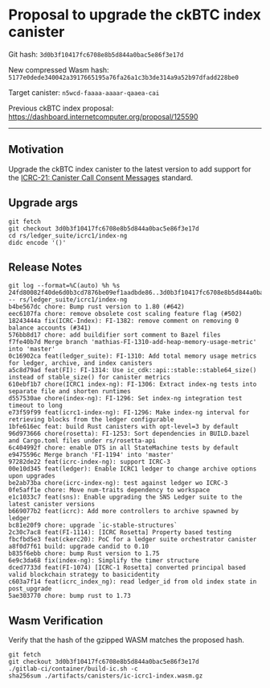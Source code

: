 # Proposal to upgrade the ckBTC index canister

Git hash: `3d0b3f10417fc6708e8b5d844a0bac5e86f3e17d`

New compressed Wasm hash: `5177e0dede340042a3917665195a76fa26a1c3b3de314a9a52b97dfadd228be0`

Target canister: `n5wcd-faaaa-aaaar-qaaea-cai`

Previous ckBTC index proposal: https://dashboard.internetcomputer.org/proposal/125590

---

## Motivation
Upgrade the ckBTC index canister to the latest version to add support for the [ICRC-21: Canister Call Consent Messages](https://github.com/dfinity/wg-identity-authentication/blob/fd846030109710cab67d9381485a73db424f2b07/topics/ICRC-21/icrc_21_consent_msg.md) standard.


## Upgrade args

```
git fetch
git checkout 3d0b3f10417fc6708e8b5d844a0bac5e86f3e17d
cd rs/ledger_suite/icrc1/index-ng
didc encode '()'
```

## Release Notes

```
git log --format=%C(auto) %h %s 24fd80082f40de6d0b3cd7876be09ef1aadbde86..3d0b3f10417fc6708e8b5d844a0bac5e86f3e17d -- rs/ledger_suite/icrc1/index-ng
b4be567dc chore: Bump rust version to 1.80 (#642)
eec6107fa chore: remove obsolete cost scaling feature flag (#502)
18243444a fix(ICRC-Index): FI-1382: remove comment on removing 0 balance accounts (#341)
576bb8d17 chore: add buildifier sort comment to Bazel files
f7fe40b7d Merge branch 'mathias-FI-1310-add-heap-memory-usage-metric' into 'master'
0c16902ca feat(ledger_suite): FI-1310: Add total memory usage metrics for ledger, archive, and index canisters
a5c8d79ad feat(FI): FI-1314: Use ic_cdk::api::stable::stable64_size() instead of stable_size() for canister metrics
610ebf1b7 chore(ICRC1 index-ng): FI-1306: Extract index-ng tests into separate file and shorten runtimes
d557530ae chore(index-ng): FI-1296: Set index-ng integration test timeout to long
e73f59f99 feat(icrc1-index-ng): FI-1296: Make index-ng interval for retrieving blocks from the ledger configurable
1bfe616ec feat: build Rust canisters with opt-level=3 by default
96d973666 chore(rosetta): FI-1253: Sort dependencies in BUILD.bazel and Cargo.toml files under rs/rosetta-api
6c404992f chore: enable DTS in all StateMachine tests by default
e9475596c Merge branch 'FI-1194' into 'master'
97282de22 feat(icrc-index-ng): support ICRC-3
00e10d345 feat(ledger): Enable ICRC1 ledger to change archive options upon upgrades
be2ab73ba chore(icrc-index-ng): test against ledger wo ICRC-3
0fe5aff1e chore: Move num-traits dependency to workspace
e1c1033c7 feat(sns): Enable upgrading the SNS Ledger suite to the latest canister versions
b669077b2 feat(icrc): Add more controllers to archive spawned by ledger
bc81e20f9 chore: upgrade `ic-stable-structures`
2c30c7ac8 feat(FI-1114): [ICRC Rosetta] Property based testing
fbcfbd5e3 feat(ckerc20): PoC for a ledger suite orchestrator canister
a8f0d7f61 build: upgrade candid to 0.10
b835f6ebb chore: bump Rust version to 1.75
6e9c3da68 fix(index-ng): Simplify the timer structure
dced7733d feat(FI-1074) [ICRC-1 Rosetta] converted principal based valid blockchain strategy to basicidentity
c603a7f14 feat(icrc_index_ng): read ledger_id from old index state in post_upgrade
5ae303770 chore: bump rust to 1.73
 ```

## Wasm Verification

Verify that the hash of the gzipped WASM matches the proposed hash.

```
git fetch
git checkout 3d0b3f10417fc6708e8b5d844a0bac5e86f3e17d
./gitlab-ci/container/build-ic.sh -c
sha256sum ./artifacts/canisters/ic-icrc1-index.wasm.gz
```

